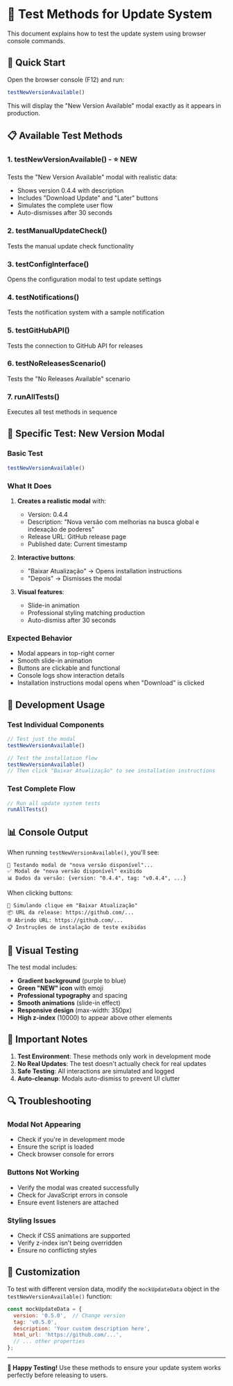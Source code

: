 # 🧪 Test Methods for Update System

This document explains how to test the update system using browser console commands.

## 🚀 Quick Start

Open the browser console (F12) and run:

```javascript
testNewVersionAvailable()
```

This will display the "New Version Available" modal exactly as it appears in production.

## 📋 Available Test Methods

### 1. **testNewVersionAvailable()** - ⭐ **NEW**
Tests the "New Version Available" modal with realistic data:
- Shows version 0.4.4 with description
- Includes "Download Update" and "Later" buttons
- Simulates the complete user flow
- Auto-dismisses after 30 seconds

### 2. **testManualUpdateCheck()**
Tests the manual update check functionality

### 3. **testConfigInterface()**
Opens the configuration modal to test update settings

### 4. **testNotifications()**
Tests the notification system with a sample notification

### 5. **testGitHubAPI()**
Tests the connection to GitHub API for releases

### 6. **testNoReleasesScenario()**
Tests the "No Releases Available" scenario

### 7. **runAllTests()**
Executes all test methods in sequence

## 🎯 Specific Test: New Version Modal

### Basic Test
```javascript
testNewVersionAvailable()
```

### What It Does
1. **Creates a realistic modal** with:
   - Version: 0.4.4
   - Description: "Nova versão com melhorias na busca global e indexação de poderes"
   - Release URL: GitHub release page
   - Published date: Current timestamp

2. **Interactive buttons**:
   - "Baixar Atualização" → Opens installation instructions
   - "Depois" → Dismisses the modal

3. **Visual features**:
   - Slide-in animation
   - Professional styling matching production
   - Auto-dismiss after 30 seconds

### Expected Behavior
- Modal appears in top-right corner
- Smooth slide-in animation
- Buttons are clickable and functional
- Console logs show interaction details
- Installation instructions modal opens when "Download" is clicked

## 🔧 Development Usage

### Test Individual Components
```javascript
// Test just the modal
testNewVersionAvailable()

// Test the installation flow
testNewVersionAvailable()
// Then click "Baixar Atualização" to see installation instructions
```

### Test Complete Flow
```javascript
// Run all update system tests
runAllTests()
```

## 📊 Console Output

When running `testNewVersionAvailable()`, you'll see:

```
🧪 Testando modal de "nova versão disponível"...
✅ Modal de "nova versão disponível" exibido
📊 Dados da versão: {version: "0.4.4", tag: "v0.4.4", ...}
```

When clicking buttons:
```
🔗 Simulando clique em "Baixar Atualização"
📦 URL da release: https://github.com/...
🌐 Abrindo URL: https://github.com/...
📋 Instruções de instalação de teste exibidas
```

## 🎨 Visual Testing

The test modal includes:
- **Gradient background** (purple to blue)
- **Green "NEW" icon** with emoji
- **Professional typography** and spacing
- **Smooth animations** (slide-in effect)
- **Responsive design** (max-width: 350px)
- **High z-index** (10000) to appear above other elements

## 🚨 Important Notes

1. **Test Environment**: These methods only work in development mode
2. **No Real Updates**: The test doesn't actually check for real updates
3. **Safe Testing**: All interactions are simulated and logged
4. **Auto-cleanup**: Modals auto-dismiss to prevent UI clutter

## 🔍 Troubleshooting

### Modal Not Appearing
- Check if you're in development mode
- Ensure the script is loaded
- Check browser console for errors

### Buttons Not Working
- Verify the modal was created successfully
- Check for JavaScript errors in console
- Ensure event listeners are attached

### Styling Issues
- Check if CSS animations are supported
- Verify z-index isn't being overridden
- Ensure no conflicting styles

## 📝 Customization

To test with different version data, modify the `mockUpdateData` object in the `testNewVersionAvailable()` function:

```javascript
const mockUpdateData = {
  version: '0.5.0',  // Change version
  tag: 'v0.5.0',
  description: 'Your custom description here',
  html_url: 'https://github.com/...',
  // ... other properties
};
```

---

**🎉 Happy Testing!** Use these methods to ensure your update system works perfectly before releasing to users.
